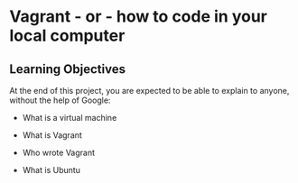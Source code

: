 # Vagrant - or - how to code in your local computer

## Learning Objectives

At the end of this project, you are expected to be able to explain to anyone, without the help of Google:

- What is a virtual machine

- What is Vagrant

- Who wrote Vagrant

- What is Ubuntu
